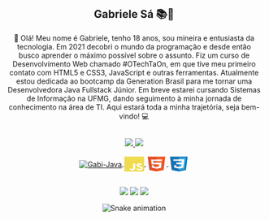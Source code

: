 <h2 align="center">Gabriele Sá 📚🌱</h2>

<div>
  <p align="center">🌻 Olá! Meu nome é Gabriele, tenho 18 anos, sou mineira e entusiasta da tecnologia. Em 2021 decobri o mundo da programação e desde então busco aprender o máximo 
    possível sobre o assunto. Fiz um curso de Desenvolvimento Web chamado #OTechTaOn, em que tive meu primeiro contato com HTML5 e CSS3, JavaScript e outras ferramentas.
    Atualmente estou dedicada ao bootcamp da Generation Brasil para me tornar uma Desenvolvedora Java Fullstack Júnior. Em breve estarei cursando Sistemas de Informação 
    na UFMG, dando seguimento à minha jornada de conhecimento na área de TI. Aqui estará toda a minha trajetória, seja bem-vindo! 💻</p>
</div>

##

<div align="center">
  <a href="https://github.com/psgabriele">
  <img height="170em" src="https://github-readme-stats.vercel.app/api?username=psgabriele&show_icons=true&theme=tokyonight&include_all_commits=true&count_private=true"/>
  <img height="170em" src="https://github-readme-stats.vercel.app/api/top-langs/?username=psgabriele&layout=compact&langs_count=7&theme=tokyonight"/>
</div>
<div align="center" style="display: inline_block"><br>
  <img align="center" alt="Gabi-Java" height="30" width="40" src="https://cdn.jsdelivr.net/gh/devicons/devicon/icons/java/java-plain.svg" />
  <img align="center" alt="Gabi-Js" height="30" width="40" src="https://raw.githubusercontent.com/devicons/devicon/master/icons/javascript/javascript-plain.svg">
  <img align="center" alt="Gabi-HTML" height="30" width="40" src="https://raw.githubusercontent.com/devicons/devicon/master/icons/html5/html5-original.svg">
  <img align="center" alt="Gabi-CSS" height="30" width="40" src="https://raw.githubusercontent.com/devicons/devicon/master/icons/css3/css3-original.svg">
</div>
  
  ##
  
 <div align="center">
  <a href="https://www.linkedin.com/in/gabriele-s%C3%A1/" target="_blank"><img src="https://img.shields.io/badge/-LinkedIn-%230077B5?style=for-the-badge&logo=linkedin&logoColor=white" target="_blank"></a>
  <a href="https://instagram.com/psgab" target="_blank"><img src="https://img.shields.io/badge/-Instagram-%23E4405F?style=for-the-badge&logo=instagram&logoColor=white" target="_blank"></a>
  <a href = "mailto:gabrielepinheirosa@gmail.com"><img src="https://img.shields.io/badge/-Gmail-%23333?style=for-the-badge&logo=gmail&logoColor=white" target="_blank"></a> 

  ![Snake animation](https://github.com/psgabriele/psgabriele/blob/output/github-contribution-grid-snake.svg)
   
  </div>
